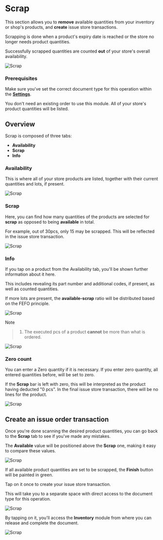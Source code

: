 # Scrap

This section allows you to **remove** available quantities from your inventory or shop's products, and **create** issue store transactions.

Scrapping is done when a product's expiry date is reached or the store no longer needs product quantities.

Successfully scrapped quantities are counted **out** of your store's overall availability.

![Scrap](pictures/inv_con_scrap.png)

### Prerequisites 

Make sure you've set the correct document type for this operation within the **[Settings](settings.md)**.

You don't need an existing order to use this module. All of your store's product quantities will be listed.

## Overview

Scrap is composed of three tabs:

* **Availability**
* **Scrap**
* **Info**

### Availability

This is where all of your store products are listed, together with their current quantities and lots, if present.

![Scrap](pictures/inv_con_scrap_availability.png)

### Scrap

Here, you can find how many quantities of the products are selected for **scrap** as opposed to being **available** in total.

For example, out of 30pcs, only 15 may be scrapped. This will be reflected in the issue store transaction.

![Scrap](pictures/inv_con_scrap_scrap.png)

### Info

If you tap on a product from the Availability tab, you'll be shown further information about it here.

This includes revealing its part number and additional codes, if present, as well as counted quantities.

If more lots are present, the **available-scrap** ratio will be distributed based on the FEFO principle.

![Scrap](pictures/inv_con_scrap_info.png)

> [!NOTE]

> 1. The executed pcs of a product **cannot** be more than what is ordered.

![Scrap](pictures/Scanned_quantity_error_26_01.png)

### Zero count

You can enter a Zero quantity if it is necessary. If you enter zero quantity, all entered quantities before, will be set to zero.

If the **Scrap** bar is left with zero, this will be interpreted as the product having deducted "0 pcs". 
In the final issue store transaction, there will be no lines for the product.

![Scrap](pictures/inv_con_scrap_zero.png)

## Create an issue order transaction

Once you're done scanning the desired product quantities, you can go back to the **Scrap** tab to see if you've made any mistakes.

The **Available** value will be positioned above the **Scrap** one, making it easy to compare these values.

![Scrap](pictures/inv_con_scrap_finishgreen.png)

If all available product quantities are set to be scrapped, the **Finish** button will be painted in green.

Tap on it once to create your issue store transaction.

This will take you to a separate space with direct access to the document type for this operation.

![Scrap](pictures/inv_con_scrap_doc.png)

By tapping on it, you'll access the **Inventory** module from where you can release and complete the document.

![Scrap](pictures/inv_con_scrap_documen.png)
